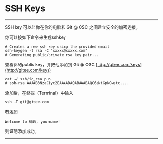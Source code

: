SSH Keys
========
* * *
SSH key 可以让你在你的电脑和 Git @ OSC 之间建立安全的加密连接。

你可以按如下命令来生成sshkey

```
# Creates a new ssh key using the provided email
ssh-keygen -t rsa -C "xxxxx@xxxxx.com"
# Generating public/private rsa key pair...
```

查看你的public key，并把他添加到 Git @ OSC [http://gitee.com/keys](http://gitee.com/keys)

```
cat ~/.ssh/id_rsa.pub
# ssh-rsa AAAAB3NzaC1yc2EAAAADAQABAAABAQC6eNtGpNGwstc....
```

添加后，在终端（Terminal）中输入

```
ssh -T git@gitee.com
```

若返回

```
Welcome to 码云, yourname! 
```

则证明添加成功。
* * *

